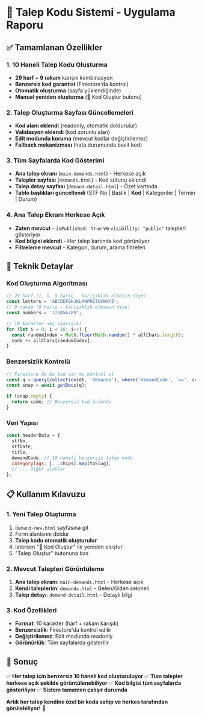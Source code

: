 # 🎯 Talep Kodu Sistemi - Uygulama Raporu

## ✅ **Tamamlanan Özellikler**

### 1. **10 Haneli Talep Kodu Oluşturma**
- **29 harf + 9 rakam** karışık kombinasyon
- **Benzersiz kod garantisi** (Firestore'da kontrol)
- **Otomatik oluşturma** (sayfa yüklendiğinde)
- **Manuel yeniden oluşturma** (🎲 Kod Oluştur butonu)

### 2. **Talep Oluşturma Sayfası Güncellemeleri**
- **Kod alanı eklendi** (readonly, otomatik doldurulur)
- **Validasyon eklendi** (kod zorunlu alan)
- **Edit modunda koruma** (mevcut kodlar değiştirilemez)
- **Fallback mekanizması** (hata durumunda basit kod)

### 3. **Tüm Sayfalarda Kod Gösterimi**
- **Ana talep ekranı** (`main-demands.html`) - Herkese açık
- **Talepler sayfası** (`demands.html`) - Kod sütunu eklendi
- **Talep detay sayfası** (`demand-detail.html`) - Özet kartında
- **Tablo başlıkları güncellendi** (STF No | Başlık | **Kod** | Kategoriler | Termin | Durum)

### 4. **Ana Talep Ekranı Herkese Açık**
- **Zaten mevcut** - `isPublished: true` ve `visibility: "public"` talepleri gösteriyor
- **Kod bilgisi eklendi** - Her talep kartında kod görünüyor
- **Filtreleme mevcut** - Kategori, durum, arama filtreleri

## 🔧 **Teknik Detaylar**

### Kod Oluşturma Algoritması
```javascript
// 29 harf (I, O, Q hariç - karışıklık olmasın diye)
const letters = 'ABCDEFGHJKLMNPRSTUVWXYZ';
// 9 rakam (0 hariç - karışıklık olmasın diye)  
const numbers = '123456789';

// 10 karakter seç (karışık)
for (let i = 0; i < 10; i++) {
  const randomIndex = Math.floor(Math.random() * allChars.length);
  code += allChars[randomIndex];
}
```

### Benzersizlik Kontrolü
```javascript
// Firestore'da bu kod var mı kontrol et
const q = query(collection(db, 'demands'), where('demandCode', '==', code));
const snap = await getDocs(q);

if (snap.empty) {
  return code; // Benzersiz kod bulundu
}
```

### Veri Yapısı
```javascript
const headerData = {
  stfNo,
  stfDate,
  title,
  demandCode, // 10 haneli benzersiz talep kodu
  categoryTags: [...chips].map(toSlug),
  // ... diğer alanlar
};
```

## 📋 **Kullanım Kılavuzu**

### 1. **Yeni Talep Oluşturma**
1. `demand-new.html` sayfasına git
2. Form alanlarını doldur
3. **Talep kodu otomatik oluşturulur**
4. İstersen "🎲 Kod Oluştur" ile yeniden oluştur
5. "Talep Oluştur" butonuna bas

### 2. **Mevcut Talepleri Görüntüleme**
1. **Ana talep ekranı**: `main-demands.html` - Herkese açık
2. **Kendi taleplerim**: `demands.html` - Gelen/Giden sekmeli
3. **Talep detayı**: `demand-detail.html` - Detaylı bilgi

### 3. **Kod Özellikleri**
- **Format**: 10 karakter (harf + rakam karışık)
- **Benzersizlik**: Firestore'da kontrol edilir
- **Değiştirilemez**: Edit modunda readonly
- **Görünürlük**: Tüm sayfalarda gösterilir

## 🎉 **Sonuç**

✅ **Her talep için benzersiz 10 haneli kod oluşturuluyor**
✅ **Tüm talepler herkese açık şekilde görüntülenebiliyor**
✅ **Kod bilgisi tüm sayfalarda gösteriliyor**
✅ **Sistem tamamen çalışır durumda**

**Artık her talep kendine özel bir koda sahip ve herkes tarafından görülebiliyor!** 🚀
